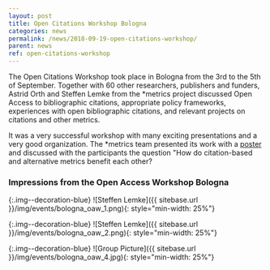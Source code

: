 ```yaml
---
layout: post
title: Open Citations Workshop Bologna 
categories: news
permalink: /news/2018-09-19-open-citations-workshop/
parent: news
ref: open-citations-workshop
---
```

<!-- Start editing content here-->
The Open Citations Workshop took place in Bologna from the 3rd to the  5th of September. Together with 60 other researchers, publishers and funders, Astrid Orth and Steffen Lemke from the \*metrics project discussed Open Access to bibliographic citations, appropriate policy frameworks, experiences with open bibliographic citations, and relevant projects on citations and other metrics.

It was a very successful workshop with many exciting presentations and a very good organization. The \*metrics team presented its work with a [poster]({{sitebase.url}}/downloads/metrics_poster_download.pdf) and discussed with the participants the question "How do citation-based and alternative metrics benefit each other?



### Impressions from the Open Access Workshop Bologna

{:.img--decoration-blue}
![Steffen Lemke]({{ sitebase.url }}/img/events/bologna_oaw_1.png){: style="min-width: 25%"}

{:.img--decoration-blue}
![Steffen Lemke]({{ sitebase.url }}/img/events/bologna_oaw_2.png){: style="min-width: 25%"}

{:.img--decoration-blue}
![Group Picture]({{ sitebase.url }}/img/events/bologna_oaw_4.jpg){: style="min-width: 25%"}
